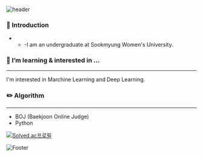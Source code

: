 ![header](https://capsule-render.vercel.app/api?type=waving&color=gradient&customColorList=14&height=200&section=header&text=Hi,%20I'm%20Hannah%20Yun.&fontSize=50&fontAlignY=40)

### 👋 Introduction  
- - -I am an undergraduate at Sookmyung Women's University.

### 🌱 I’m learning & interested in ...
---
I'm interested in Marchine Learning and Deep Learning.

### ✏️ Algorithm
---
- BOJ (Baekjoon Online Judge)  
- Python  

[![Solved.ac프로필](http://mazassumnida.wtf/api/v2/generate_badge?boj=yunhh20)](https://solved.ac/yunhh20)  


  
![Footer](https://capsule-render.vercel.app/api?type=waving&color=gradient&customColorList=14&height=200&section=footer)  
  
<!--
**HannahYun/HannahYun** is a ✨ _special_ ✨ repository because its `README.md` (this file) appears on your GitHub profile.

Here are some ideas to get you started:

- 🔭 I’m currently working on ...
- 🌱 I’m currently learning ...
- 👯 I’m looking to collaborate on ...
- 🤔 I’m looking for help with ...
- 💬 Ask me about ...
- 📫 How to reach me: ...
- 😄 Pronouns: ...
- ⚡ Fun fact: ...
-->


